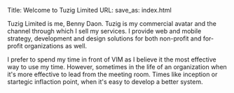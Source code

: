 Title: Welcome to Tuzig Limited
URL:
save_as: index.html

Tuzig Limited is me, Benny Daon.  Tuzig is my commercial avatar and the
channel through which I sell my services. I provide web and mobile strategy,
development and design solutions for both non-profit and for-profit
organizations as well.

I prefer to spend my time in front of VIM as I believe it the most
effective way to use my time. However, sometimes in the life of an
organization when it's more effective to lead from the meeting room.
Times like inception or startegic inflaction point, when it's easy to
develop a better system.


